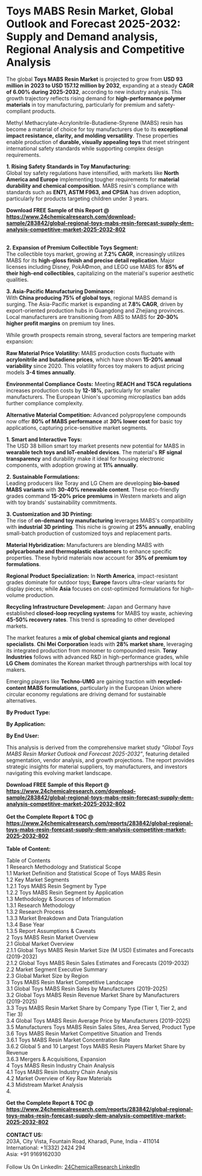 <h1>Toys MABS Resin Market, Global Outlook and Forecast 2025-2032: Supply and Demand analysis, Regional Analysis and Competitive Analysis</h1><p>The global <strong>Toys MABS Resin Market</strong> is projected to grow from <strong>USD 93 million in 2023 to USD 157.12 million by 2032</strong>, expanding at a steady <strong>CAGR of 6.00% during 2025-2032</strong>, according to new industry analysis. This growth trajectory reflects rising demand for <strong>high-performance polymer materials</strong> in toy manufacturing, particularly for premium and safety-compliant products.</p><p>Methyl Methacrylate-Acrylonitrile-Butadiene-Styrene (MABS) resin has become a material of choice for toy manufacturers due to its <strong>exceptional impact resistance, clarity, and molding versatility</strong>. These properties enable production of <strong>durable, visually appealing toys</strong> that meet stringent international safety standards while supporting complex design requirements.</p><p><strong>1. Rising Safety Standards in Toy Manufacturing:</strong><br>
Global toy safety regulations have intensified, with markets like <strong>North America and Europe</strong> implementing tougher requirements for <strong>material durability and chemical composition</strong>. MABS resin's compliance with standards such as <strong>EN71, ASTM F963, and CPSIA</strong> has driven adoption, particularly for products targeting children under 3 years.</p><div><b>Download FREE Sample of this Report @ 
            <a href="https://www.24chemicalresearch.com/download-sample/283842/global-regional-toys-mabs-resin-forecast-supply-dem-analysis-competitive-market-2025-2032-802">
            https://www.24chemicalresearch.com/download-sample/283842/global-regional-toys-mabs-resin-forecast-supply-dem-analysis-competitive-market-2025-2032-802</a></b></div><br><p><strong>2. Expansion of Premium Collectible Toys Segment:</strong><br>
The collectible toys market, growing at <strong>7.2% CAGR</strong>, increasingly utilizes MABS for its <strong>high-gloss finish and precise detail replication</strong>. Major licenses including Disney, PokÃ©mon, and LEGO use MABS for <strong>85% of their high-end collectibles</strong>, capitalizing on the material's superior aesthetic qualities.</p><p><strong>3. Asia-Pacific Manufacturing Dominance:</strong><br>
With <strong>China producing 75% of global toys</strong>, regional MABS demand is surging. The Asia-Pacific market is expanding at <strong>7.8% CAGR</strong>, driven by export-oriented production hubs in Guangdong and Zhejiang provinces. Local manufacturers are transitioning from ABS to MABS for <strong>20-30% higher profit margins</strong> on premium toy lines.</p><p>While growth prospects remain strong, several factors are tempering market expansion:</p><p><strong>Raw Material Price Volatility:</strong> MABS production costs fluctuate with <strong>acrylonitrile and butadiene prices</strong>, which have shown <strong>15-20% annual variability</strong> since 2020. This volatility forces toy makers to adjust pricing models <strong>3-4 times annually</strong>.</p><p><strong>Environmental Compliance Costs:</strong> Meeting <strong>REACH and TSCA regulations</strong> increases production costs by <strong>12-18%</strong>, particularly for smaller manufacturers. The European Union's upcoming microplastics ban adds further compliance complexity.</p><p><strong>Alternative Material Competition:</strong> Advanced polypropylene compounds now offer <strong>80% of MABS performance</strong> at <strong>30% lower cost</strong> for basic toy applications, capturing price-sensitive market segments.</p><p><strong>1. Smart and Interactive Toys:</strong><br>
The USD 38 billion smart toy market presents new potential for MABS in <strong>wearable tech toys and IoT-enabled devices</strong>. The material's <strong>RF signal transparency</strong> and durability make it ideal for housing electronic components, with adoption growing at <strong>11% annually</strong>.</p><p><strong>2. Sustainable Formulations:</strong><br>
Leading producers like Toray and LG Chem are developing <strong>bio-based MABS variants</strong> with <strong>30-40% renewable content</strong>. These eco-friendly grades command <strong>15-20% price premiums</strong> in Western markets and align with toy brands' sustainability commitments.</p><p><strong>3. Customization and 3D Printing:</strong><br>
The rise of <strong>on-demand toy manufacturing</strong> leverages MABS's compatibility with <strong>industrial 3D printing</strong>. This niche is growing at <strong>25% annually</strong>, enabling small-batch production of customized toys and replacement parts.</p><p><strong>Material Hybridization:</strong> Manufacturers are blending MABS with <strong>polycarbonate and thermoplastic elastomers</strong> to enhance specific properties. These hybrid materials now account for <strong>35% of premium toy formulations</strong>.</p><p><strong>Regional Product Specialization:</strong> In <strong>North America</strong>, impact-resistant grades dominate for outdoor toys; <strong>Europe</strong> favors ultra-clear variants for display pieces; while <strong>Asia</strong> focuses on cost-optimized formulations for high-volume production.</p><p><strong>Recycling Infrastructure Development:</strong> Japan and Germany have established <strong>closed-loop recycling systems</strong> for MABS toy waste, achieving <strong>45-50% recovery rates</strong>. This trend is spreading to other developed markets.</p><p>The market features a <strong>mix of global chemical giants and regional specialists</strong>. <strong>Chi Mei Corporation</strong> leads with <strong>28% market share</strong>, leveraging its integrated production from monomer to compounded resin. <strong>Toray Industries</strong> follows with advanced R&amp;D in high-performance grades, while <strong>LG Chem</strong> dominates the Korean market through partnerships with local toy makers.</p><p>Emerging players like <strong>Techno-UMG</strong> are gaining traction with <strong>recycled-content MABS formulations</strong>, particularly in the European Union where circular economy regulations are driving demand for sustainable alternatives.</p><p><strong>By Product Type:</strong></p><p><strong>By Application:</strong></p><p><strong>By End User:</strong></p><p>This analysis is derived from the comprehensive market study <em>"Global Toys MABS Resin Market Outlook and Forecast 2025-2032"</em>, featuring detailed segmentation, vendor analysis, and growth projections. The report provides strategic insights for material suppliers, toy manufacturers, and investors navigating this evolving market landscape.</p><div><b>Download FREE Sample of this Report @ 
            <a href="https://www.24chemicalresearch.com/download-sample/283842/global-regional-toys-mabs-resin-forecast-supply-dem-analysis-competitive-market-2025-2032-802">
            https://www.24chemicalresearch.com/download-sample/283842/global-regional-toys-mabs-resin-forecast-supply-dem-analysis-competitive-market-2025-2032-802</a></b></div><br><div><b>Get the Complete Report & TOC @ 
            <a href="https://www.24chemicalresearch.com/reports/283842/global-regional-toys-mabs-resin-forecast-supply-dem-analysis-competitive-market-2025-2032-802">
            https://www.24chemicalresearch.com/reports/283842/global-regional-toys-mabs-resin-forecast-supply-dem-analysis-competitive-market-2025-2032-802</a></b></div><br>
            <b>Table of Content:</b><p>Table of Contents<br />
1 Research Methodology and Statistical Scope<br />
1.1 Market Definition and Statistical Scope of Toys MABS Resin<br />
1.2 Key Market Segments<br />
1.2.1 Toys MABS Resin Segment by Type<br />
1.2.2 Toys MABS Resin Segment by Application<br />
1.3 Methodology & Sources of Information<br />
1.3.1 Research Methodology<br />
1.3.2 Research Process<br />
1.3.3 Market Breakdown and Data Triangulation<br />
1.3.4 Base Year<br />
1.3.5 Report Assumptions & Caveats<br />
2 Toys MABS Resin Market Overview<br />
2.1 Global Market Overview<br />
2.1.1 Global Toys MABS Resin Market Size (M USD) Estimates and Forecasts (2019-2032)<br />
2.1.2 Global Toys MABS Resin Sales Estimates and Forecasts (2019-2032)<br />
2.2 Market Segment Executive Summary<br />
2.3 Global Market Size by Region<br />
3 Toys MABS Resin Market Competitive Landscape<br />
3.1 Global Toys MABS Resin Sales by Manufacturers (2019-2025)<br />
3.2 Global Toys MABS Resin Revenue Market Share by Manufacturers (2019-2025)<br />
3.3 Toys MABS Resin Market Share by Company Type (Tier 1, Tier 2, and Tier 3)<br />
3.4 Global Toys MABS Resin Average Price by Manufacturers (2019-2025)<br />
3.5 Manufacturers Toys MABS Resin Sales Sites, Area Served, Product Type<br />
3.6 Toys MABS Resin Market Competitive Situation and Trends<br />
3.6.1 Toys MABS Resin Market Concentration Rate<br />
3.6.2 Global 5 and 10 Largest Toys MABS Resin Players Market Share by Revenue<br />
3.6.3 Mergers & Acquisitions, Expansion<br />
4 Toys MABS Resin Industry Chain Analysis<br />
4.1 Toys MABS Resin Industry Chain Analysis<br />
4.2 Market Overview of Key Raw Materials<br />
4.3 Midstream Market Analysis<br />
4.</p><div><b>Get the Complete Report & TOC @ 
            <a href="https://www.24chemicalresearch.com/reports/283842/global-regional-toys-mabs-resin-forecast-supply-dem-analysis-competitive-market-2025-2032-802">
            https://www.24chemicalresearch.com/reports/283842/global-regional-toys-mabs-resin-forecast-supply-dem-analysis-competitive-market-2025-2032-802</a></b></div><br><b>CONTACT US:</b><br>
            203A, City Vista, Fountain Road, Kharadi, Pune, India - 411014<br>
            International: +1(332) 2424 294<br>
            Asia: +91 9169162030 <br><br>
            Follow Us On LinkedIn: <a href="https://www.linkedin.com/company/24chemicalresearch/">24ChemicalResearch LinkedIn</a>